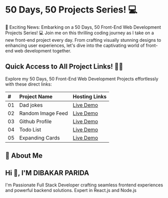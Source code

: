 # 50 Days, 50 Projects Series! 💻

🚀 Exciting News: Embarking on a 50 Days, 50 Front-End Web Development Projects Series! 💻 Join me on this thrilling coding journey as I take on a new front-end project every day. From crafting visually stunning designs to enhancing user experiences, let's dive into the captivating world of front-end web development together.

## Quick Access to All Project Links! 🚀🔗

Explore my 50 Days, 50 Front-End Web Development Projects effortlessly with these direct links:

| #   | Project Name      | Hosting Links                         |
| :-- | :---------------- | :------------------------------------ |
| 01  | Dad jokes         | [Live Demo](https://lnkd.in/dudASpdK) |
| 02  | Random Image Feed | [Live Demo](https://lnkd.in/dqk9yuM6) |
| 03  | Github Profile    | [Live Demo](https://lnkd.in/dCbpY_ZH) |
| 04  | Todo List         | [Live Demo](https://lnkd.in/dQvc7K_V) |
| 05  | Expanding Cards   | [Live Demo](https://lnkd.in/dS99KMNR) |

## 🚀 About Me

## Hi 👋, I'M DIBAKAR PARIDA

I'm Passionate Full Stack Developer crafting seamless frontend experiences and powerful backend solutions. Expert in React.js and Node.js
